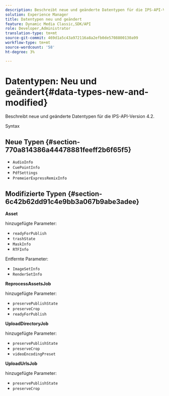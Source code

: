 ```yaml
---
description: Beschreibt neue und geänderte Datentypen für die IPS-API-Version 4.2.
solution: Experience Manager
title: Datentypen neu und geändert
feature: Dynamic Media Classic,SDK/API
role: Developer,Administrator
translation-type: tm+mt
source-git-commit: 469d1a5c43a972116a8a2efb0de5708800130a99
workflow-type: tm+mt
source-wordcount: '58'
ht-degree: 3%

---
```



# Datentypen: Neu und geändert{#data-types-new-and-modified}

Beschreibt neue und geänderte Datentypen für die IPS-API-Version 4.2.

Syntax

## Neue Typen {#section-770a814386a44478881feeff2b6f65f5}

* `AudioInfo`
* `CuePointInfo`
* `PdfSettings`
* `PremeierExpressRemixInfo`

## Modifizierte Typen {#section-6c42b62dd91c4e9bb3a067b9abe3adee}

**Asset**

hinzugefügte Parameter:

* `readyForPublish`
* `trashState`
* `MaskInfo`
* `RTFInfo`

Entfernte Parameter:

* `ImageSetInfo`
* `RenderSetInfo`

**ReprocessAssetsJob**

hinzugefügte Parameter:

* `preservePublishState`
* `preserveCrop`
* `readyForPublish`

**UploadDirectoryJob**

hinzugefügte Parameter:

* `preservePublishState`
* `preserveCrop`
* `videoEncodingPreset`

**UploadUrlsJob**

hinzugefügte Parameter:

* `preservePublishState`
* `preserveCrop`


